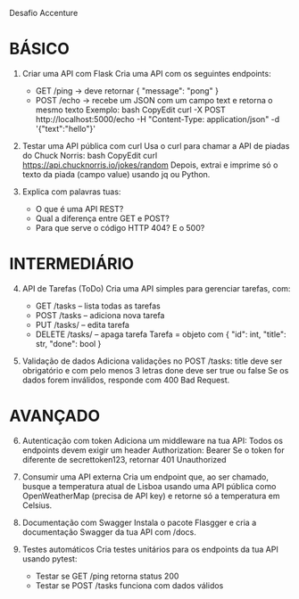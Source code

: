 Desafio Accenture

# BÁSICO 

  1. Criar uma API com Flask
    Cria uma API com os seguintes endpoints:
      - GET /ping → deve retornar { "message": "pong" }
      - POST /echo → recebe um JSON com um campo text e retorna o mesmo texto
  Exemplo:
    bash
    CopyEdit
     curl -X POST http://localhost:5000/echo -H "Content-Type: application/json" -d '{"text":"hello"}'

  2. Testar uma API pública com curl
    Usa o curl para chamar a API de piadas do Chuck Norris:
      bash
      CopyEdit
      curl https://api.chucknorris.io/jokes/random
    Depois, extrai e imprime só o texto da piada (campo value) usando jq ou Python.

  4. Explica com palavras tuas:
     - O que é uma API REST?
     - Qual a diferença entre GET e POST?
     - Para que serve o código HTTP 404? E o 500?

# INTERMEDIÁRIO

  4. API de Tarefas (ToDo)
    Cria uma API simples para gerenciar tarefas, com:
      - GET /tasks – lista todas as tarefas
      - POST /tasks – adiciona nova tarefa
      - PUT /tasks/<id> – edita tarefa
      - DELETE /tasks/<id> – apaga tarefa
    Tarefa = objeto com { "id": int, "title": str, "done": bool }

  6. Validação de dados
    Adiciona validações no POST /tasks:
    title deve ser obrigatório e com pelo menos 3 letras
    done deve ser true ou false
    Se os dados forem inválidos, responde com 400 Bad Request.


# AVANÇADO

  6. Autenticação com token
    Adiciona um middleware na tua API:
    Todos os endpoints devem exigir um header Authorization: Bearer <token>
    Se o token for diferente de secrettoken123, retornar 401 Unauthorized

  7. Consumir uma API externa
    Cria um endpoint que, ao ser chamado, busque a temperatura atual de Lisboa usando uma API pública como OpenWeatherMap (precisa de API key) e retorne só a temperatura em Celsius.

  8. Documentação com Swagger
    Instala o pacote Flasgger e cria a documentação Swagger da tua API com /docs.

  9. Testes automáticos
    Cria testes unitários para os endpoints da tua API usando pytest:
      - Testar se GET /ping retorna status 200
      - Testar se POST /tasks funciona com dados válidos
